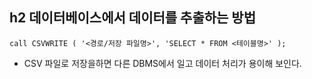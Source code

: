 ## h2 데이터베이스에서 데이터를 추출하는 방법

```
call CSVWRITE ( '<경로/저장 파일명>', 'SELECT * FROM <테이블명>' );
```

- CSV 파일로 저장을하면 다른 DBMS에서 일고 데이터 처리가 용이해 보인다.
